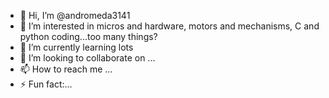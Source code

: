 - 👋 Hi, I’m @andromeda3141
- 👀 I’m interested in micros and hardware, motors and mechanisms, C and python coding...too many things?
- 🌱 I’m currently learning lots
- 💞️ I’m looking to collaborate on ...
- 📫 How to reach me ...
- ⚡ Fun fact:...

<!---
andromeda3141/andromeda3141 is a ✨ special ✨ repository because its `README.md` (this file) appears on your GitHub profile.
You can click the Preview link to take a look at your changes.
--->
